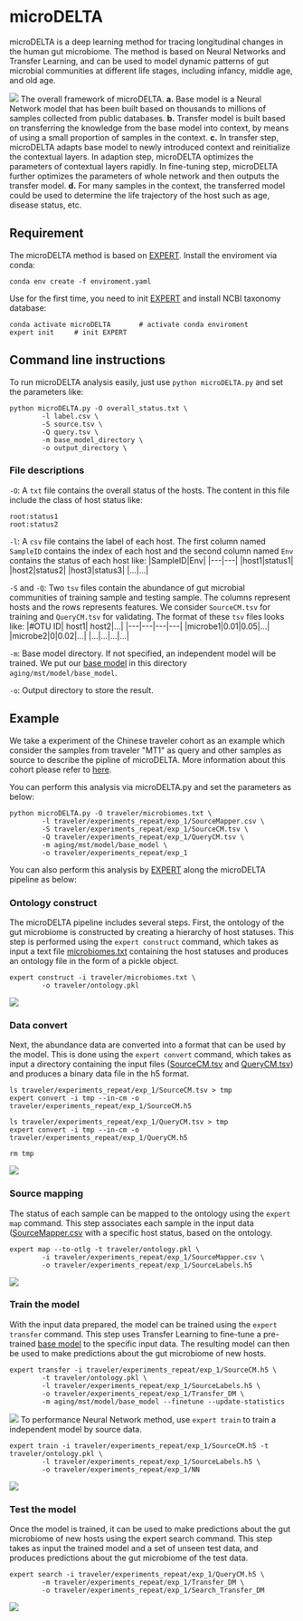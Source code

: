 # microDELTA
microDELTA is a deep learning method for tracing longitudinal changes in the human gut microbiome. The method is based on Neural Networks and Transfer Learning, and can be used to model dynamic patterns of gut microbial communities at different life stages, including infancy, middle age, and old age. 

![](microDELTA.jpg)
The overall framework of microDELTA. **a.** Base model is a Neural Network model that has been built based on thousands to millions of samples collected from public databases. **b.** Transfer model is built based on transferring the knowledge from the base model into context, by means of using a small proportion of samples in the context. **c.** In transfer step, microDELTA adapts base model to newly introduced context and reinitialize the contextual layers. In adaption step, microDELTA optimizes the parameters of contextual layers rapidly. In fine-tuning step, microDELTA further optimizes the parameters of whole network and then outputs the transfer model. **d.** For many samples in the context, the transferred model could be used to determine the life trajectory of the host such as age, disease status, etc.
 


## Requirement
The microDELTA method is based on [EXPERT](https://github.com/HUST-NingKang-Lab/EXPERT). Install the enviroment via conda:
```
conda env create -f enviroment.yaml
```
Use for the first time, you need to init [EXPERT](https://github.com/HUST-NingKang-Lab/EXPERT) and install NCBI taxonomy database:
```
conda activate microDELTA       # activate conda enviroment
expert init     # init EXPERT
```

## Command line instructions
To run microDELTA analysis easily, just use `python microDELTA.py` and set the parameters like:
```
python microDELTA.py -O overall_status.txt \
        -l label.csv \
        -S source.tsv \
        -Q query.tsv \
        -m base_model_directory \
        -o output_directory \
```
###  File descriptions
`-O`: A `txt` file contains the overall status of the hosts. The content in this file include the class of host status like:
```
root:status1
root:status2
```
`-l`: A `csv` file contains the label of each host. The first column named `SampleID` contains the index of each host and the second column named `Env` contains the status of each host like:
|SampleID|Env|
|---|---|
|host1|status1|
|host2|status2|
|host3|status3|
|...|...|

`-S` and `-Q`: Two `tsv` files contain the abundance of gut microbial communities of training sample and testing sample. The columns represent hosts and the rows represents features. We consider `SourceCM.tsv` for training and `QueryCM.tsv` for validating. The format of these `tsv` files looks like:
|#OTU ID| host1| host2|...|
|---|---|---|---|
|microbe1|0.01|0.05|...|
|microbe2|0|0.02|...|
|...|...|...|...|

`-m`: Base model directory. If not specified, an independent model will be trained. We put our [base model](aging/mst/model/base_model) in this directory `aging/mst/model/base_model`.

`-o`: Output directory to store the result. 


## Example
We take a experiment of the Chinese traveler cohort as an example which consider the samples from traveler "MT1" as query and other samples as source to describe the pipline of microDELTA. More information about this cohort please refer to [here](https://gut.bmj.com/content/68/12/2254).

You can perform this analysis via microDELTA.py and set the parameters as below:
```
python microDELTA.py -O traveler/microbiomes.txt \
        -l traveler/experiments_repeat/exp_1/SourceMapper.csv \
        -S traveler/experiments_repeat/exp_1/SourceCM.tsv \
        -Q traveler/experiments_repeat/exp_1/QueryCM.tsv \
        -m aging/mst/model/base_model \
        -o traveler/experiments_repeat/exp_1 
```
You can also perform this analysis by [EXPERT](https://github.com/HUST-NingKang-Lab/EXPERT) along the microDELTA pipeline as below:

### Ontology construct
The microDELTA pipeline includes several steps. First, the ontology of the gut microbiome is constructed by creating a hierarchy of host statuses. This step is performed using the `expert construct` command, which takes as input a text file [microbiomes.txt]('traveler/microbiomes.txt') containing the host statuses and produces an ontology file in the form of a pickle object.
```
expert construct -i traveler/microbiomes.txt \
        -o traveler/ontology.pkl
```
![](readme_figure/step1.jpg)
### Data convert
Next, the abundance data are converted into a format that can be used by the model. This is done using the `expert convert` command, which takes as input a directory containing the input files ([SourceCM.tsv](traveler/experiments_repeat/exp_1/SourceCM.tsv ) and [QueryCM.tsv](traveler/experiments_repeat/exp_1/QueryCM.tsv)) and produces a binary data file in the h5 format.

```
ls traveler/experiments_repeat/exp_1/SourceCM.tsv > tmp
expert convert -i tmp --in-cm -o traveler/experiments_repeat/exp_1/SourceCM.h5

ls traveler/experiments_repeat/exp_1/QueryCM.tsv > tmp
expert convert -i tmp --in-cm -o traveler/experiments_repeat/exp_1/QueryCM.h5

rm tmp
```
![](readme_figure/step2.jpg)
### Source mapping
The status of each sample can be mapped to the ontology using the `expert map` command. This step associates each sample in the input data ([SourceMapper.csv](traveler/experiments_repeat/exp_1/SourceMapper.csv) with a specific host status, based on the ontology.
```
expert map --to-otlg -t traveler/ontology.pkl \
        -i traveler/experiments_repeat/exp_1/SourceMapper.csv \
        -o traveler/experiments_repeat/exp_1/SourceLabels.h5
```
![](readme_figure/step3.jpg)
### Train the model
With the input data prepared, the model can be trained using the `expert transfer` command. This step uses Transfer Learning to fine-tune a pre-trained [base model](aging/mst/model/base_model) to the specific input data. The resulting model can then be used to make predictions about the gut microbiome of new hosts.
```
expert transfer -i traveler/experiments_repeat/exp_1/SourceCM.h5 \
        -t traveler/ontology.pkl \
        -l traveler/experiments_repeat/exp_1/SourceLabels.h5 \
        -o traveler/experiments_repeat/exp_1/Transfer_DM \
        -m aging/mst/model/base_model --finetune --update-statistics
```
![](readme_figure/step4_1.jpg)
To performance Neural Network method, use `expert train` to train a independent model by source data.
```
expert train -i traveler/experiments_repeat/exp_1/SourceCM.h5 -t traveler/ontology.pkl \
        -l traveler/experiments_repeat/exp_1/SourceLabels.h5 \
        -o traveler/experiments_repeat/exp_1/NN
```
![](readme_figure/step4_2.jpg)
### Test the model
Once the model is trained, it can be used to make predictions about the gut microbiome of new hosts using the expert search command. This step takes as input the trained model and a set of unseen test data, and produces predictions about the gut microbiome of the test data.
```
expert search -i traveler/experiments_repeat/exp_1/QueryCM.h5 \
        -m traveler/experiments_repeat/exp_1/Transfer_DM \
        -o traveler/experiments_repeat/exp_1/Search_Transfer_DM
```
![](readme_figure/step5.jpg)
